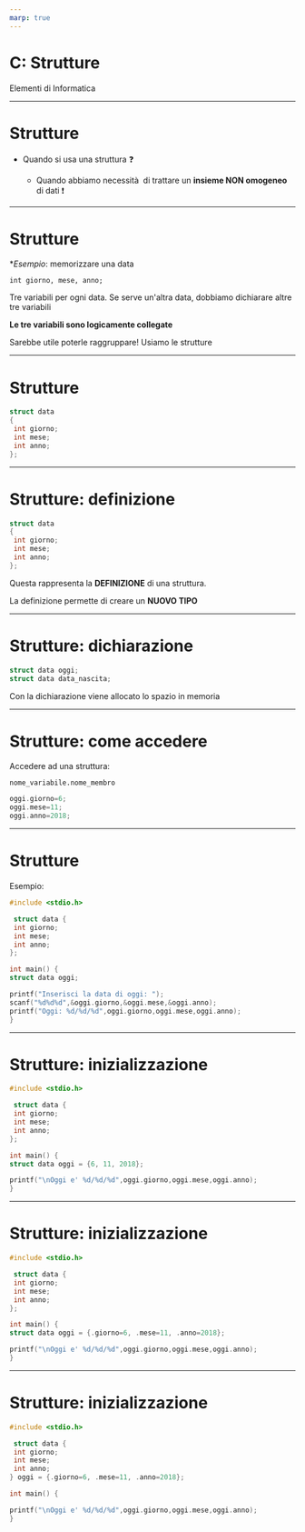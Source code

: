 ```yaml
---
marp: true
---
```


<!-- footer: M. Fraschini - Università degli Studi di Cagliari - AA 2021-2022 -->

<!-- page_number: true -->


# C: Strutture

Elementi di Informatica

---

# Strutture

- Quando si usa una struttura :question: 

	- Quando abbiamo necessità  di trattare un **insieme NON omogeneo** di dati :exclamation:

---



# Strutture

**Esempio*: memorizzare una data

`int giorno, mese, anno;`

Tre variabili per ogni data. Se serve un'altra data, dobbiamo dichiarare altre tre variabili

**Le tre variabili sono logicamente collegate**

Sarebbe utile poterle raggruppare! Usiamo le strutture


---

# Strutture

```C
struct data
{
 int giorno;
 int mese;
 int anno;
};
```

---

# Strutture: definizione

```C
struct data
{
 int giorno;
 int mese;
 int anno;
};
```

Questa rappresenta la **DEFINIZIONE** di una struttura.

La definizione permette di creare un **NUOVO TIPO**


---

# Strutture: dichiarazione


```C
struct data oggi;
struct data data_nascita;
```

Con la dichiarazione viene allocato lo spazio in memoria

---

# Strutture: come accedere

Accedere ad una struttura:

`nome_variabile.nome_membro`

```C
oggi.giorno=6;
oggi.mese=11;
oggi.anno=2018;
```

---

# Strutture

Esempio:

```C
#include <stdio.h>

 struct data {
 int giorno;
 int mese;
 int anno;
};

int main() {
struct data oggi;

printf("Inserisci la data di oggi: ");
scanf("%d%d%d",&oggi.giorno,&oggi.mese,&oggi.anno);
printf("Oggi: %d/%d/%d",oggi.giorno,oggi.mese,oggi.anno);
}
```

---

# Strutture: inizializzazione

```C
#include <stdio.h>

 struct data {
 int giorno;
 int mese;
 int anno;
};

int main() {
struct data oggi = {6, 11, 2018};

printf("\nOggi e' %d/%d/%d",oggi.giorno,oggi.mese,oggi.anno);
}
```

---

# Strutture: inizializzazione

```C
#include <stdio.h>

 struct data {
 int giorno;
 int mese;
 int anno;
};

int main() {
struct data oggi = {.giorno=6, .mese=11, .anno=2018};

printf("\nOggi e' %d/%d/%d",oggi.giorno,oggi.mese,oggi.anno);
}
```

---

# Strutture: inizializzazione

```C
#include <stdio.h>

 struct data {
 int giorno;
 int mese;
 int anno;
} oggi = {.giorno=6, .mese=11, .anno=2018};

int main() {

printf("\nOggi e' %d/%d/%d",oggi.giorno,oggi.mese,oggi.anno);
}
```